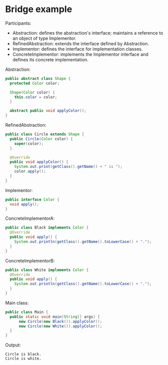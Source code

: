 # Bridge example

Participants:

* Abstraction: defines the abstraction's interface; maintains a reference to an object of type Implementor.
* RefinedAbstraction: extends the interface defined by Abstraction.
* Implementor: defines the interface for implementation classes.
* ConcreteImplementor: implements the Implementor interface and defines its concrete implementation.

Abstraction:

  ```java
  public abstract class Shape {
    protected Color color;

    Shape(Color color) {
      this.color = color;
    }

    abstract public void applyColor();
  }
  ```
  
RefinedAbstraction:

  ```java
  public class Circle extends Shape {
    public Circle(Color color) {
      super(color);
    }

    @Override
    public void applyColor() {
      System.out.print(getClass().getName() + " is ");
      color.apply();
    }
  }
  ```
  
Implementor:

  ```java
  public interface Color {
    void apply();
  }
  ```
  
ConcreteImplementorA:

  ```java
  public class Black implements Color {
    @Override
    public void apply() {
      System.out.println(getClass().getName().toLowerCase() + ".");
    }
  }
  ```

ConcreteImplementorB:

  ```java
  public class White implements Color {
    @Override
    public void apply() {
      System.out.println(getClass().getName().toLowerCase() + ".");
    }
  }
  ```
  
Main class:

  ```java
  public class Main {
    public static void main(String[] args) {
        new Circle(new Black()).applyColor();
        new Circle(new White()).applyColor();
    }
  }
  ```

Output:

  ```
  Circle is black.
  Circle is white.
  ```